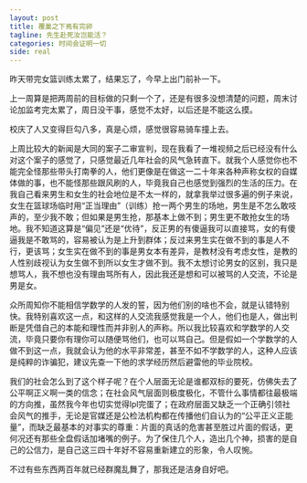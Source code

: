 ```yaml
---
layout: post
title: 覆巢之下焉有完卵
tagline: 先生赴死汝岂能活？
categories: 时间会证明一切
side: real
---
```


昨天带完女篮训练太累了，结果忘了，今早上出门前补一下。

上一周算是把两周前的目标做的只剩一个了，还是有很多没想清楚的问题，周末讨论加监考完太累了，周日没干事，感觉不太好，以后还是不能这么摸。

校庆了人又变得巨勾八多，真是心烦，感觉很容易骑车撞上去。

上周比较大的新闻是大同的案子二审宣判，现在我看了一堆视频之后已经没有什么对这个案子的感觉了，只感觉最近几年社会的风气急转直下。就我个人感觉你也不能完全怪那些带头打南拳的人，他们更像是在做这一二十年来各种声称女权的自媒体做的事，也不能怪那些跟风刷的人，毕竟我自己也感觉到强烈的生活的压力。在我自己看来男生和女生的社会地位是不太一样的，就拿我举过很多遍的例子来说，女生在篮球场临时用“正当理由”（训练）抢一两个男生的场地，男生是不怎么敢吱声的，至少我不敢；但如果是男生抢，那基本上做不到；男生更不敢抢女生的场地。我不知道这算是“偏见”还是“优待”，反正男的有傻逼我可以直接骂，女的有傻逼我是不敢骂的，容易被认为是上升到群体；反过来男生实在做不到的事是人不行，更该骂；女生实在做不到的事是男女本有差异，是教材没有考虑女性，是教的人性别歧视认为女生做不到所以女生才做不到。我不太想讨论男女的区别，我只是想骂人，我不想也没有理由骂所有人，因此我还是想和可以被骂的人交流，不论是男是女。

众所周知你不能相信学数学的人发的誓，因为他们别的啥也不会，就是认错特别快。我特别喜欢这一点，和这样的人交流我感觉我是一个人，他们也是人，做出判断是凭借自己的本能和理性而并非别人的声称。所以我比较喜欢和学数学的人交流，毕竟只要你有理你可以随便骂他们，也可以骂自己。但是假如一个学数学的人做不到这一点，我就会认为他的水平非常差，甚至不如不学数学的人，这种人应该是纯粹的诈骗犯，建议先查一下他的求学经历然后避雷他的毕业院校。

我们的社会怎么到了这个样子呢？在个人层面无论是谁都双标的要死，仿佛失去了公平啊正义啊一类的信念；在社会风气层面则极度极化，不管什么事情都往最极端的方向推，虽然我今年也切实觉得lpl完蛋了；在政府层面又缺乏一个正确引领社会风气的推手，无论是官媒还是公检法机构都在传播他们自认为的“公平正义正能量”，而缺乏最基本的对事实的尊重：片面的真话的危害甚至胜过片面的假话，更何况还有那些全盘假话加堵嘴的例子。为了保住几个人，造出几个神，损害的是自己的公信力，是自己这三四十年好不容易重新建立的形象，令人叹惋。

不过有些东西两百年就已经群魔乱舞了，那我还是洁身自好吧。
